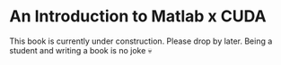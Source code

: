 # An Introduction to Matlab x CUDA 
This book is currently under construction. Please drop by later. 
Being a student and writing a book is no joke 💀



```{tableofcontents}
```
